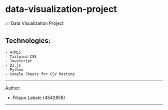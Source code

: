 # data-visualization-project
📈 Data Visualization Project

## Technologies:
    - HTML5
    - Tailwind CSS
    - JavaScript
    - D3.js
    - Python
    - Google Sheets for CSV hosting

---
Author:
 - Filippo Labate (4542858)
---

